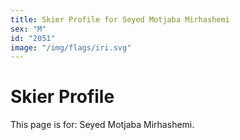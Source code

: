 ```yaml
---
title: Skier Profile for Seyed Motjaba Mirhashemi
sex: "M"
id: "2051"
image: "/img/flags/iri.svg" 
---
```


# Skier Profile

This page is for: Seyed Motjaba Mirhashemi.
    